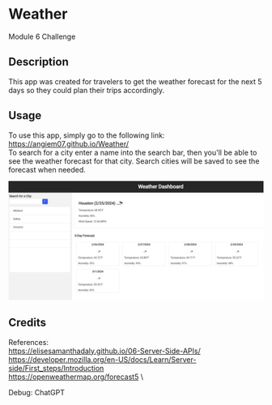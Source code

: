 # Weather
Module 6 Challenge

## Description
This app was created for travelers to get the weather forecast for the next 5 days so they could plan their trips accordingly.

## Usage
To use this app, simply go to the following link:  
https://angiem07.github.io/Weather/ \
To search for a city enter a name into the search bar, then you'll be able to see the weather forecast for that city. Search cities will be saved to see the forecast when needed.

![alt text](./assets/images/Capture.JPG)

## Credits
References: \
https://elisesamanthadaly.github.io/06-Server-Side-APIs/ \
https://developer.mozilla.org/en-US/docs/Learn/Server-side/First_steps/Introduction \
https://openweathermap.org/forecast5 \


Debug:
ChatGPT


